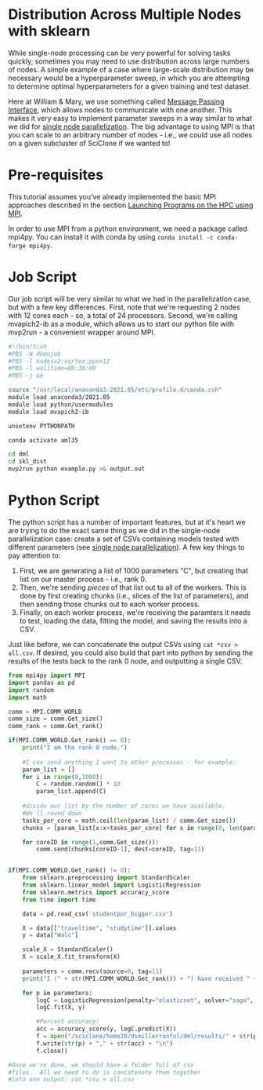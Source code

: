 # Distribution Across Multiple Nodes with sklearn
While single-node processing can be very powerful for solving tasks quickly, sometimes you may need to use distribution across large numbers of nodes.  A simple example of a case where large-scale distribution may be necessary would be a hyperparameter sweep, in which you are attempting to determine optimal hyperparameters for a given training and test dataset.

Here at William & Mary, we use something called [Message Passing Interface](parallel-computing/mpi-and-python.md), which allows nodes to communicate with one another.  This makes it very easy to implement parameter sweeps in a way similar to what we did for [single node parallelization](distributed-scikit/randomSearch.md).  The big advantage to using MPI is that you can scale to an arbitrary number of nodes - i.e., we could use all nodes on a given subcluster of SciClone if we wanted to!

# Pre-requisites
This tutorial assumes you've already implemented the basic MPI approaches described in the section [Launching Programs on the HPC using MPI](parallel-computing/launching-parallel-programs-on-the-hpc-using-mpi.md).

In order to use MPI from a python environment, we need a package called mpi4py.  You can install it with conda by using `conda install -c conda-forge mpi4py`.  

# Job Script
Our job script will be very similar to what we had in the parallelization case, but with a few key differences.  First, note that we're requesting 2 nodes with 12 cores each - so, a total of 24 processors.  Second, we're calling mvapich2-ib as a module, which allows us to start our python file with mvp2run - a convenient wrapper around MPI.

```bash
#!/bin/tcsh
#PBS -N demojob
#PBS -l nodes=2:vortex:ppn=12
#PBS -l walltime=00:30:00
#PBS -j oe

source "/usr/local/anaconda3-2021.05/etc/profile.d/conda.csh"
module load anaconda3/2021.05
module load python/usermodules
module load mvapich2-ib

unsetenv PYTHONPATH

conda activate aml35

cd dml
cd skl_dist
mvp2run python example.py >& output.out
```

# Python Script

The python script has a number of important features, but at it's heart we are trying to do the exact same thing as we did in the single-node parallelization case: create a set of CSVs containing models tested with different parameters (see [single node parallelization](distributed-scikit/randomSearch.md)). A few key things to pay attention to:
1) First, we are generating a list of 1000 parameters "C", but creating that list on our master process - i.e., rank 0.
2) Then, we're sending *pieces* of that list out to all of the workers.  This is done by first creating chunks (i.e., slices of the list of parameters), and then sending those chunks out to each worker process.
3) Finally, on each worker process, we're receiving the paramters it needs to test, loading the data, fitting the model, and saving the results into a CSV.

Just like before, we can concatenate the output CSVs using `cat *csv > all.csv`.  If desired, you could also build that part into python by sending the results of the tests back to the rank 0 node, and outputting a single CSV.

```python example.py
from mpi4py import MPI
import pandas as pd
import random
import math

comm = MPI.COMM_WORLD
comm_size = comm.Get_size()
comm_rank = comm.Get_rank()

if(MPI.COMM_WORLD.Get_rank() == 0):
    print("I am the rank 0 node.")
    
    #I can send anything I want to other processes - for example:
    param_list = []
    for i in range(0,1000):
        C = random.random() * 10
        param_list.append(C)
    
    #divide our list by the number of cores we have available.
    #We'll round down
    tasks_per_core = math.ceil(len(param_list) / comm.Get_size())
    chunks = [param_list[x:x+tasks_per_core] for x in range(0, len(param_list), 42)]

    for coreID in range(1,comm.Get_size()):
        comm.send(chunks[coreID-1], dest=coreID, tag=11)


if(MPI.COMM_WORLD.Get_rank() != 0):
    from sklearn.preprocessing import StandardScaler
    from sklearn.linear_model import LogisticRegression
    from sklearn.metrics import accuracy_score
    from time import time

    data = pd.read_csv('studentpor_bigger.csv')

    X = data[["traveltime", "studytime"]].values
    y = data["Walc"]

    scale_X = StandardScaler()
    X = scale_X.fit_transform(X)
    
    parameters = comm.recv(source=0, tag=11)
    print("I (" + str(MPI.COMM_WORLD.Get_rank()) + ") have received " + str(len(parameters)) + " parameters to test.")

    for p in parameters:
        logC = LogisticRegression(penalty="elasticnet", solver="saga", fit_intercept=False, tol=1.0, C=p)
        logC.fit(X, y)

        #Percent accuracy:
        acc = accuracy_score(y, logC.predict(X))
        f = open("/sciclone/home20/dsmillerrunfol/dml/results/" + str(p)+ ".csv", "w")
        f.write(str(p) + "," + str(acc) + "\n")
        f.close()

#Once we're done, we should have a folder full of csv
#files.  All we need to do is concatenate them together
#into one output: cat *csv > all.csv
```